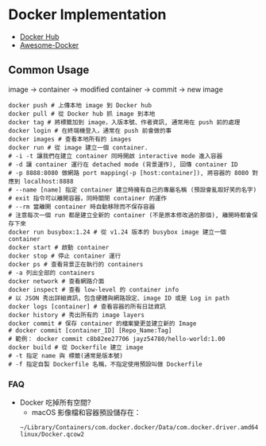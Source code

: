 # Docker Implementation
* [Docker Hub](https://hub.docker.com/)
* [Awesome-Docker](https://github.com/veggiemonk/awesome-docker)
## Common Usage
image -> container -> modified container -> commit -> new image

```shell
docker push # 上傳本地 image 到 Docker hub
docker pull # 從 Docker hub 抓 image 到本地
docker tag # 將標籤加到 image，入版本號、作者資訊, 通常用在 push 前的處理
docker login # 在終端機登入，通常在 push 前會做的事
docker images # 查看本地所有的 images
docker run # 從 image 建立一個 container.
# -i -t 讓我們在建立 container 同時開啟 interactive mode 進入容器
# -d 讓 container 運行在 detached mode (背景運作), 回傳 container ID
# -p 8888:8080 做網路 port mapping(-p [host:container]), 將容器的 8080 對應到 localhost:8888
# --name [name] 指定 container 建立時擁有自己的專屬名稱 (預設會亂取好笑的名字)
# exit 指令可以離開容器，同時關閉 container 的運作
# --rm 當離開 container 時自動移除而不保存容器
# 注意每次一個 run 都是建立全新的 container (不是原本修改過的那個), 離開時都會保存下來
docker run busybox:1.24 # 從 v1.24 版本的 busybox image 建立一個 container
docker start # 啟動 container
docker stop # 停止 container 運行
docker ps # 查看背景正在執行的 containers
# -a 列出全部的 containers
docker network # 查看網路介面
docker inspect # 查看 low-level 的 container info
# 以 JSON 秀出詳細資訊，包含硬體與網路設定、image ID 或是 Log in path
docker logs [container] # 查看容器的所有日誌資訊
docker history # 秀出所有的 image layers
docker commit # 保存 container 的檔案變更並建立新的 Image
# docker commit [container_ID] [Repo_Name:Tag]
# 範例： docker commit c8b82ee27706 jayz54780/hello-world:1.00
docker build # 從 Dockerfile 建立 image
# -t 指定 name 與 標籤(通常是版本號)
# -f 指定自製 Dockerfile 名稱，不指定使用預設叫做 Dockerfile
```

### FAQ

* Docker 吃掉所有空間?
  * macOS 影像檔和容器預設儲存在：
  ```shell
  ~/Library/Containers/com.docker.docker/Data/com.docker.driver.amd64-linux/Docker.qcow2
  ```

